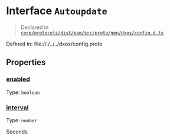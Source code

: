# Interface `Autoupdate`
> Declared in [`core/protocols/dist/esm/src/proto/gen/dxos/config.d.ts`]()

Defined in:
   file://./../../dxos/config.proto
## Properties
### [enabled]()
Type: <code>boolean</code>



### [interval]()
Type: <code>number</code>

Seconds

    